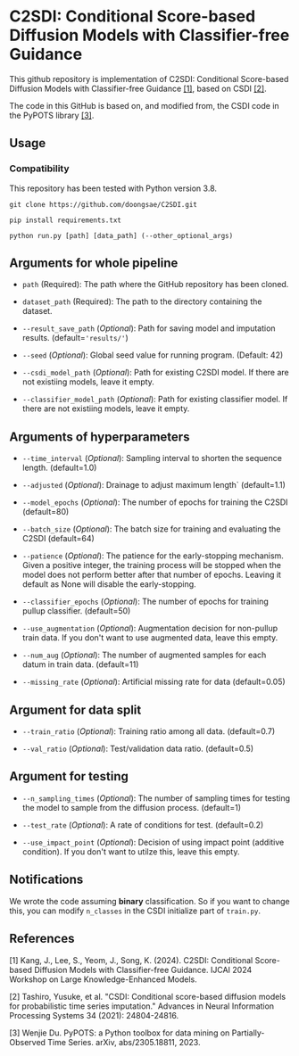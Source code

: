 # C2SDI: Conditional Score-based Diffusion Models with Classifier-free Guidance

This github repository is implementation of C2SDI: Conditional Score-based Diffusion Models with Classifier-free Guidance [[1]](#1), based on CSDI [[2]](#2).

The code in this GitHub is based on, and modified from, the CSDI code in the PyPOTS library [[3]](#3).


## Usage
### Compatibility

This repository has been tested with Python version 3.8.

```shell
git clone https://github.com/doongsae/C2SDI.git

pip install requirements.txt

python run.py [path] [data_path] (--other_optional_args)
```


## Arguments for whole pipeline
* `path` (Required): The path where the GitHub repository has been cloned.

* `dataset_path` (Required): The path to the directory containing the dataset.

* `--result_save_path` (_Optional_): Path for saving model and imputation results. (default=`'results/'`)

* `--seed` (_Optional_): Global seed value for running program. (Default: 42)

* `--csdi_model_path` (_Optional_): Path for existing C2SDI model. If there are not existiing models, leave it empty.

* `--classifier_model_path` (_Optional_): Path for existing classifier model. If there are not existiing models, leave it empty.

## Arguments of hyperparameters
* `--time_interval` (_Optional_): Sampling interval to shorten the sequence length. (default=1.0)

* `--adjusted` (_Optional_): Drainage to adjust maximum length` (default=1.1)

* `--model_epochs` (_Optional_): The number of epochs for training the C2SDI (default=80)

* `--batch_size` (_Optional_): The batch size for training and evaluating the C2SDI (default=64)

* `--patience` (_Optional_): The patience for the early-stopping mechanism. Given a positive integer, the training process will be stopped when the model does not perform better after that number of epochs. Leaving it default as None will disable the early-stopping.

* `--classifier_epochs` (_Optional_): The number of epochs for training pullup classifier. (default=50)

* `--use_augmentation` (_Optional_): Augmentation decision for non-pullup train data. If you don't want to use augmented data, leave this empty.

* `--num_aug` (_Optional_): The number of augmented samples for each datum in train data. (default=11)

* `--missing_rate` (_Optional_): Artificial missing rate for data (default=0.05)


## Argument for data split
* `--train_ratio` (_Optional_): Training ratio among all data. (default=0.7)

* `--val_ratio` (_Optional_): Test/validation data ratio. (default=0.5)

## Argument for testing
* `--n_sampling_times` (_Optional_): The number of sampling times for testing the model to sample from the diffusion process. (default=1)

* `--test_rate` (_Optional_): A rate of conditions for test. (default=0.2)

* `--use_impact_point` (_Optional_): Decision of using impact point (additive condition). If you don't want to utilze this, leave this empty.



## Notifications
We wrote the code assuming __binary__ classification. So if you want to change this, you can modify `n_classes` in the CSDI initialize part of `train.py`.


## References
<a id="1">[1]</a> 
Kang, J., Lee, S., Yeom, J., Song, K. (2024). C2SDI: Conditional Score-based Diffusion Models with 
Classifier-free Guidance. IJCAI 2024 Workshop on Large Knowledge-Enhanced Models.

<a id="2">[2]</a> 
Tashiro, Yusuke, et al. "CSDI: Conditional score-based diffusion models for probabilistic time series imputation." Advances in Neural Information Processing Systems 34 (2021): 24804-24816.

<a id="3">[3]</a> 
Wenjie Du. PyPOTS: a Python toolbox for data mining on Partially-Observed Time Series. arXiv, abs/2305.18811, 2023.
